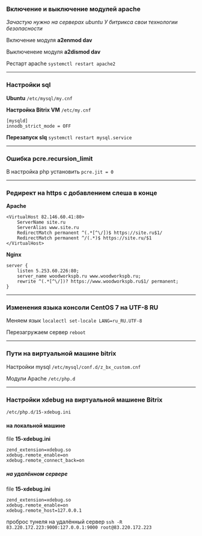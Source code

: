 ### Включение и выключение модулей apache
*Зачастую нужно на серверах ubuntu*
*У битрикса свои технологии безопасности*


Включение модуля
**a2enmod dav**

Выключенеие модуля
**a2dismod dav**

Рестарт apache
`systemctl restart apache2`

------------


### Настройки sql

**Ubuntu** `/etc/mysql/my.cnf`

**Настройка Bitrix VM** `/etc/my.cnf`

```
[mysqld]
innodb_strict_mode = OFF
```

**Перезапуск slq**
`systemctl restart mysql.service`

------------

### Ошибка pcre.recursion_limit
В настройка php установить
`pcre.jit = 0`

------------


### Редирект на https с добавлением слеша в конце

**Apache**
```
<VirtualHost 82.146.60.41:80>
	ServerName site.ru
	ServerAlias www.site.ru
	RedirectMatch permanent ^(.*[^\/])$ https://site.ru$1/
	RedirectMatch permanent ^/(.*)$ https://site.ru/$1
</VirtualHost>
```

**Nginx**
```
server {
	listen 5.253.60.226:80;
	server_name woodworkspb.ru www.woodworkspb.ru;
	rewrite ^(.*[^\/])? https://www.woodworkspb.ru$1/ permanent;
}
```

------------


### Изменения языка консоли CentOS 7 на UTF-8 RU

Меняем язык `localectl set-locale LANG=ru_RU.UTF-8` 

Перезагружаем сервер `reboot` 

------------


### Пути на виртуальной машине bitrix

Настройки mysql `/etc/mysql/conf.d/z_bx_custom.cnf` 

Модули Apache `/etc/php.d` 

------------


### Настройки xdebug на виртуальной машиене Bitrix

`/etc/php.d/15-xdebug.ini`

#### на локальной машине

file **15-xdebug.ini**

```
zend_extension=xdebug.so
xdebug.remote_enable=on
xdebug.remote_connect_back=on
```

##### на удалённом сервере

file **15-xdebug.ini**

```
zend_extension=xdebug.so
xdebug.remote_enable=on
xdebug.remote_host=127.0.0.1
```

проброс тунеля на удалённый сервер `ssh -R 83.220.172.223:9000:127.0.0.1:9000 root@83.220.172.223`
